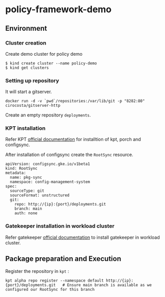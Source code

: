 # policy-framework-demo

## Environment
### Cluster creation
Create demo cluster for policy demo
```
$ kind create cluster --name policy-demo
$ kind get clusters
```

### Setting up repository
It will start a gitserver.
```
docker run -d -v `pwd`/repositories:/var/lib/git -p "8282:80" cirocosta/gitserver-http
```
Create an empty repository `deployments`.

### KPT installation
Refer KPT [official documentation](https://kpt.dev/installation/) for installtion of kpt, porch and configsync.

After installation of configsync create the `RootSync` resource.
```
apiVersion: configsync.gke.io/v1beta1
kind: RootSync
metadata:
  name: pkg-sync
  namespace: config-management-system
spec:
  sourceType: git
  sourceFormat: unstructured
  git:
    repo: http://{ip}:{port}/deployments.git
    branch: main
    auth: none
```


### Gatekeeper installation in workload cluster

Refer gatekeeper [official documentation](https://open-policy-agent.github.io/gatekeeper/website/docs/install/) to install gatekeeper in workload cluster.


## Package preparation and Execution

Register the repository in `kpt` :
```
kpt alpha repo register --namespace default http://{ip}:{port}/deployments.git   # Ensure main branch is available as we configured our RootSync for this branch
```

